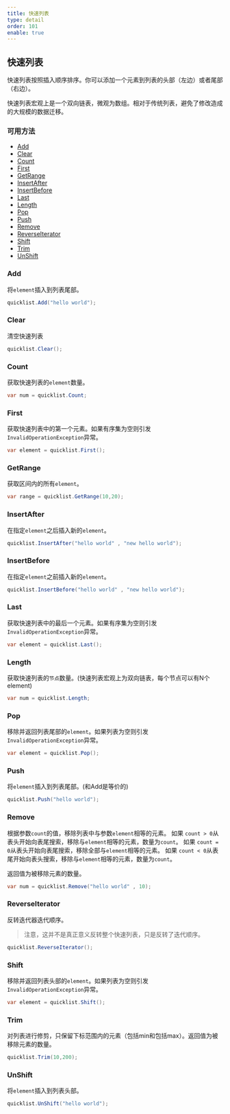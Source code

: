 ```yaml
---
title: 快速列表
type: detail
order: 101
enable: true
---
```


## 快速列表

快速列表按照插入顺序排序。你可以添加一个元素到列表的头部（左边）或者尾部（右边）。

快速列表宏观上是一个双向链表，微观为数组。相对于传统列表，避免了修改造成的大规模的数据迁移。

### 可用方法

- [Add](#Add)
- [Clear](#Clear)
- [Count](#Count)
- [First](#First)
- [GetRange](#GetRange)
- [InsertAfter](#InsertAfter)
- [InsertBefore](#InsertBefore)
- [Last](#Last)
- [Length](#Length)
- [Pop](#Pop)
- [Push](#Push)
- [Remove](#Remove)
- [ReverseIterator](#ReverseIterator)
- [Shift](#Shift)
- [Trim](#Trim)
- [UnShift](#UnShift)

### Add

将`element`插入到列表尾部。

``` csharp
quicklist.Add("hello world");
```

### Clear

清空快速列表

``` csharp
quicklist.Clear();
```

### Count

获取快速列表的`element`数量。

``` csharp
var num = quicklist.Count;
```

### First

获取快速列表中的第一个元素。如果有序集为空则引发`InvalidOperationException`异常。

``` csharp
var element = quicklist.First();
```

### GetRange

获取区间内的所有`element`。

``` csharp
var range = quicklist.GetRange(10,20);
```

### InsertAfter

在指定`element`之后插入新的`element`。

``` csharp
quicklist.InsertAfter("hello world" , "new hello world");
```

### InsertBefore

在指定`element`之前插入新的`element`。

``` csharp
quicklist.InsertBefore("hello world" , "new hello world");
```

### Last

获取快速列表中的最后一个元素。如果有序集为空则引发`InvalidOperationException`异常。

``` csharp
var element = quicklist.Last();
```

### Length

获取快速列表的`节点`数量。(快速列表宏观上为双向链表，每个节点可以有N个element)

``` csharp
var num = quicklist.Length;
```

### Pop

移除并返回列表尾部的`element`。如果列表为空则引发`InvalidOperationException`异常。

``` csharp
var element = quicklist.Pop();
```

### Push

将`element`插入到列表尾部。(和Add是等价的)

``` csharp
quicklist.Push("hello world");
```

### Remove

根据参数`count`的值，移除列表中与参数`element`相等的元素。
如果 `count > 0`从表头开始向表尾搜索，移除与`element`相等的元素，数量为`count`。
如果 `count = 0`从表头开始向表尾搜索，移除全部与`element`相等的元素。
如果 `count < 0`从表尾开始向表头搜索，移除与`element`相等的元素，数量为`count`。

返回值为被移除元素的数量。

``` csharp
var num = quicklist.Remove("hello world" , 10);
```

### ReverseIterator

反转迭代器迭代顺序。

> 注意，这并不是真正意义反转整个快速列表，只是反转了迭代顺序。

``` csharp
quicklist.ReverseIterator();
```

### Shift

移除并返回列表头部的`element`。如果列表为空则引发`InvalidOperationException`异常。

``` csharp
var element = quicklist.Shift();
```

### Trim

对列表进行修剪，只保留下标范围内的元素（包括min和包括max）。返回值为被移除元素的数量。

``` csharp
quicklist.Trim(10,200);
```

### UnShift

将`element`插入到列表头部。

``` csharp
quicklist.UnShift("hello world");
```

